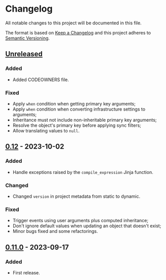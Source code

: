 # Changelog

All notable changes to this project will be documented in this file.

The format is based on [Keep a Changelog](http://keepachangelog.com/) and this project adheres to [Semantic Versioning](http://semver.org/).

## [Unreleased]

### Added

- Added CODEOWNERS file.

### Fixed

- Apply `when` condition when getting primary key arguments;
- Apply `when` condition when converting infrastructure settings to arguments;
- Inheritance must not include non-inheritable primary key arguments;
- Resolve the object's primary key before applying sync filters;
- Allow translating values to `null`.

## [0.12] - 2023-10-02

### Added

- Handle exceptions raised by the `compile_expression` Jinja function.

### Changed

- Changed `version` in project metadata from static to dynamic.

### Fixed

- Trigger events using user arguments plus computed inheritance;
- Don't ignore default values when updating an object that doesn't exist;
- Minor bugs fixed and some refactorings.

## [0.11.0] - 2023-09-17

### Added

- First release.

[unreleased]: https://github.com/nuncard/tfadm/compare/v0.12...HEAD
[0.12]: https://github.com/nuncard/tfadm/compare/v0.11.0...v0.12
[0.11.0]: https://github.com/nuncard/tfadm/releases/tag/v0.11.0
